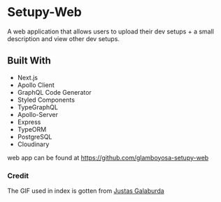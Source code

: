 # Setupy-Web

A web application that allows users to upload their dev setups + a small description and view other dev setups.

## Built With

- Next.js
- Apollo Client
- GraphQL Code Generator
- Styled Components
- TypeGraphQL
- Apollo-Server
- Express
- TypeORM
- PostgreSQL
- Cloudinary

web app can be found at https://github.com/glamboyosa-setupy-web

### Credit

The GIF used in index is gotten from [Justas Galaburda](https://dribbble.com/shots/4085472-To-the-Stars-and-Beyond)
